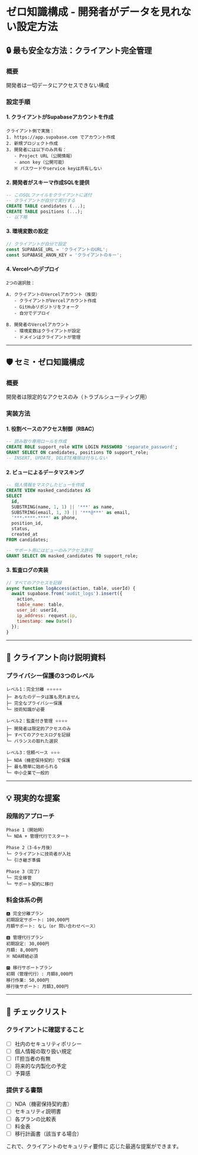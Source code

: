 # ゼロ知識構成 - 開発者がデータを見れない設定方法

## 🔒 最も安全な方法：クライアント完全管理

### 概要
開発者は一切データにアクセスできない構成

### 設定手順

#### 1. クライアントがSupabaseアカウントを作成
```
クライアント側で実施：
1. https://app.supabase.com でアカウント作成
2. 新規プロジェクト作成
3. 開発者には以下のみ共有：
   - Project URL（公開情報）
   - anon key（公開可能）
   ※ パスワードやservice keyは共有しない
```

#### 2. 開発者がスキーマ作成SQLを提供
```sql
-- このSQLファイルをクライアントに送付
-- クライアントが自分で実行する
CREATE TABLE candidates (...);
CREATE TABLE positions (...);
-- 以下略
```

#### 3. 環境変数の設定
```javascript
// クライアントが自分で設定
const SUPABASE_URL = 'クライアントのURL';
const SUPABASE_ANON_KEY = 'クライアントのキー';
```

#### 4. Vercelへのデプロイ
```
2つの選択肢：

A. クライアントのVercelアカウント（推奨）
   - クライアントがVercelアカウント作成
   - GitHubリポジトリをフォーク
   - 自分でデプロイ

B. 開発者のVercelアカウント
   - 環境変数はクライアントが設定
   - ドメインはクライアントが管理
```

---

## 🛡️ セミ・ゼロ知識構成

### 概要
開発者は限定的なアクセスのみ（トラブルシューティング用）

### 実装方法

#### 1. 役割ベースのアクセス制御（RBAC）
```sql
-- 読み取り専用ロールを作成
CREATE ROLE support_role WITH LOGIN PASSWORD 'separate_password';
GRANT SELECT ON candidates, positions TO support_role;
-- INSERT, UPDATE, DELETE権限は付与しない
```

#### 2. ビューによるデータマスキング
```sql
-- 個人情報をマスクしたビューを作成
CREATE VIEW masked_candidates AS
SELECT 
  id,
  SUBSTRING(name, 1, 1) || '***' as name,
  SUBSTRING(email, 1, 3) || '***@***' as email,
  '***-****-****' as phone,
  position_id,
  status,
  created_at
FROM candidates;

-- サポート用にはビューのみアクセス許可
GRANT SELECT ON masked_candidates TO support_role;
```

#### 3. 監査ログの実装
```javascript
// すべてのアクセスを記録
async function logAccess(action, table, userId) {
  await supabase.from('audit_logs').insert({
    action,
    table_name: table,
    user_id: userId,
    ip_address: request.ip,
    timestamp: new Date()
  });
}
```

---

## 🎯 クライアント向け説明資料

### プライバシー保護の3つのレベル

```
レベル1：完全分離 ⭐⭐⭐⭐⭐
├─ あなたのデータは誰も見れません
├─ 完全なプライバシー保護
└─ 技術知識が必要

レベル2：監査付き管理 ⭐⭐⭐⭐
├─ 開発者は限定的アクセスのみ
├─ すべてのアクセスログを記録
└─ バランスの取れた選択

レベル3：信頼ベース ⭐⭐⭐
├─ NDA（機密保持契約）で保護
├─ 最も簡単に始められる
└─ 中小企業で一般的
```

---

## 💡 現実的な提案

### 段階的アプローチ
```
Phase 1（開始時）
└─ NDA + 管理代行でスタート

Phase 2（3-6ヶ月後）
└─ クライアントに技術者が入社
└─ 引き継ぎ準備

Phase 3（完了）
└─ 完全移管
└─ サポート契約に移行
```

### 料金体系の例
```
🅰️ 完全分離プラン
初期設定サポート: 100,000円
月額サポート: なし（or 問い合わせベース）

🅱️ 管理代行プラン
初期設定: 30,000円
月額: 8,000円
※ NDA締結必須

🅾️ 移行サポートプラン
初期（管理代行）: 月額8,000円
移行作業: 50,000円
移行後サポート: 月額3,000円
```

---

## 📝 チェックリスト

### クライアントに確認すること
- [ ] 社内のセキュリティポリシー
- [ ] 個人情報の取り扱い規定
- [ ] IT担当者の有無
- [ ] 将来的な内製化の予定
- [ ] 予算感

### 提供する書類
- [ ] NDA（機密保持契約書）
- [ ] セキュリティ説明書
- [ ] 各プランの比較表
- [ ] 料金表
- [ ] 移行計画書（該当する場合）

これで、クライアントのセキュリティ要件に
応じた最適な提案ができます。